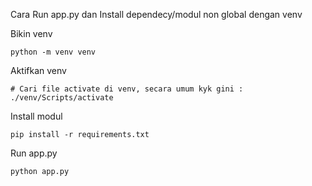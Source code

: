 Cara Run app.py dan Install dependecy/modul non global dengan venv


Bikin venv

```
python -m venv venv
```

Aktifkan venv

```
# Cari file activate di venv, secara umum kyk gini :
./venv/Scripts/activate
```

Install modul

```
pip install -r requirements.txt
```

Run app.py
```
python app.py
```

